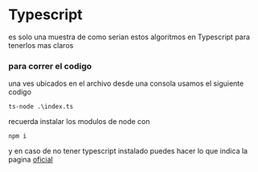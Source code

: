 


# Typescript

es solo una muestra de como serian estos algoritmos en Typescript para tenerlos mas claros

### para correr el codigo

una ves ubicados en el archivo desde una consola usamos el siguiente codigo
```
ts-node .\index.ts
```

recuerda instalar los modulos de node con
```
npm i
```

y en caso de no tener typescript instalado puedes hacer lo que indica la pagina [oficial](https://www.typescriptlang.org/download)
